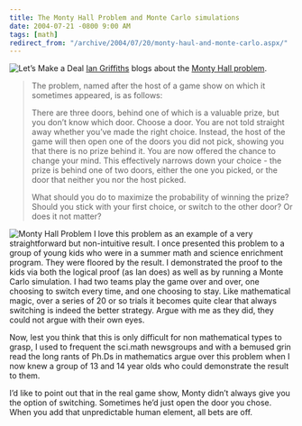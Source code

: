 ```yaml
---
title: The Monty Hall Problem and Monte Carlo simulations
date: 2004-07-21 -0800 9:00 AM
tags: [math]
redirect_from: "/archive/2004/07/20/monty-haul-and-monte-carlo.aspx/"
---
```


![Let’s Make a Deal](/images/LetsMakeADeal.jpg) [Ian
Griffiths](http://www.interact-sw.co.uk/iangblog) blogs about the [Monty
Hall
problem](http://www.interact-sw.co.uk/iangblog/2004/07/21/montyhall).

> The problem, named after the host of a game show on which it sometimes
> appeared, is as follows:
>
> There are three doors, behind one of which is a valuable prize, but
> you don’t know which door. Choose a door. You are not told straight
> away whether you’ve made the right choice. Instead, the host of the
> game will then open one of the doors you did not pick, showing you
> that there is no prize behind it. You are now offered the chance to
> change your mind. This effectively narrows down your choice - the
> prize is behind one of two doors, either the one you picked, or the
> door that neither you nor the host picked.
>
> What should you do to maximize the probability of winning the prize?
> Should you stick with your first choice, or switch to the other door?
> Or does it not matter?

![Monty Hall Problem](/images/MontyHall.jpg) I love this problem as an
example of a very straightforward but non-intuitive result. I once
presented this problem to a group of young kids who were in a summer
math and science enrichment program. They were floored by the result. I
demonstrated the proof to the kids via both the logical proof (as Ian
does) as well as by running a Monte Carlo simulation. I had two teams
play the game over and over, one choosing to switch every time, and one
choosing to stay. Like mathematical magic, over a series of 20 or so
trials it becomes quite clear that always switching is indeed the better
strategy. Argue with me as they did, they could not argue with their own
eyes.

Now, lest you think that this is only difficult for non mathematical
types to grasp, I used to frequent the sci.math newsgroups and with a
bemused grin read the long rants of Ph.Ds in mathematics argue over this
problem when I now knew a group of 13 and 14 year olds who could
demonstrate the result to them.

I’d like to point out that in the real game show, Monty didn’t always
give you the option of switching. Sometimes he’d just open the door you
chose. When you add that unpredictable human element, all bets are off.

